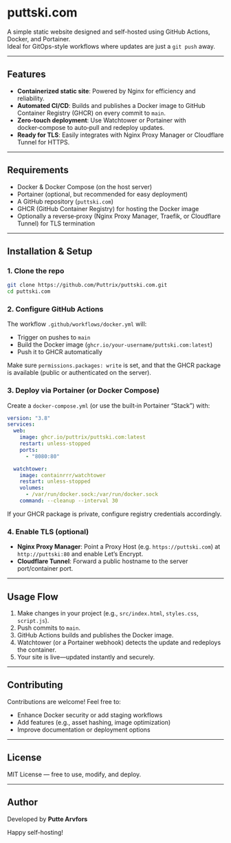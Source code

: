 # puttski.com

A simple static website designed and self-hosted using GitHub Actions, Docker, and Portainer.  
Ideal for GitOps-style workflows where updates are just a `git push` away.

---

##  Features

- **Containerized static site**: Powered by Nginx for efficiency and reliability.
- **Automated CI/CD**: Builds and publishes a Docker image to GitHub Container Registry (GHCR) on every commit to `main`.
- **Zero‑touch deployment**: Use Watchtower or Portainer with docker‑compose to auto‑pull and redeploy updates.
- **Ready for TLS**: Easily integrates with Nginx Proxy Manager or Cloudflare Tunnel for HTTPS.

---

##  Requirements

- Docker & Docker Compose (on the host server)
- Portainer (optional, but recommended for easy deployment)
- A GitHub repository (`puttski.com`)
- GHCR (GitHub Container Registry) for hosting the Docker image
- Optionally a reverse‑proxy (Nginx Proxy Manager, Traefik, or Cloudflare Tunnel) for TLS termination

---

##  Installation & Setup

### 1. Clone the repo

```bash
git clone https://github.com/Puttrix/puttski.com.git
cd puttski.com
```

### 2. Configure GitHub Actions

The workflow `.github/workflows/docker.yml` will:

- Trigger on pushes to `main`
- Build the Docker image (`ghcr.io/your-username/puttski.com:latest`)
- Push it to GHCR automatically

Make sure `permissions.packages: write` is set, and that the GHCR package is available (public or authenticated on the server).

### 3. Deploy via Portainer (or Docker Compose)

Create a `docker-compose.yml` (or use the built‑in Portainer “Stack”) with:

```yaml
version: "3.8"
services:
  web:
    image: ghcr.io/puttrix/puttski.com:latest
    restart: unless-stopped
    ports:
      - "8080:80"

  watchtower:
    image: containrrr/watchtower
    restart: unless-stopped
    volumes:
      - /var/run/docker.sock:/var/run/docker.sock
    command: --cleanup --interval 30
```

If your GHCR package is private, configure registry credentials accordingly.

### 4. Enable TLS (optional)

- **Nginx Proxy Manager**: Point a Proxy Host (e.g. `https://puttski.com`) at `http://puttski:80` and enable Let’s Encrypt.
- **Cloudflare Tunnel**: Forward a public hostname to the server port/container port.

---

##  Usage Flow

1. Make changes in your project (e.g., `src/index.html`, `styles.css`, `script.js`).
2. Push commits to `main`.
3. GitHub Actions builds and publishes the Docker image.
4. Watchtower (or a Portainer webhook) detects the update and redeploys the container.
5. Your site is live—updated instantly and securely.

---

##  Contributing

Contributions are welcome! Feel free to:

- Enhance Docker security or add staging workflows
- Add features (e.g., asset hashing, image optimization)
- Improve documentation or deployment options

---

##  License

MIT License — free to use, modify, and deploy.

---

##  Author

Developed by **Putte Arvfors**

Happy self-hosting!
